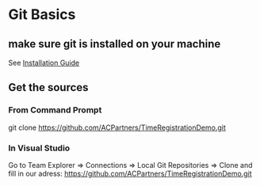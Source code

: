 # Git Basics

## make sure git is installed on your machine

See [Installation Guide](Installation%20guide.md)

## Get the sources

### From Command Prompt

git clone https://github.com/ACPartners/TimeRegistrationDemo.git

### In Visual Studio

Go to Team Explorer => Connections => Local Git Repositories => Clone and fill in our adress: https://github.com/ACPartners/TimeRegistrationDemo.git


